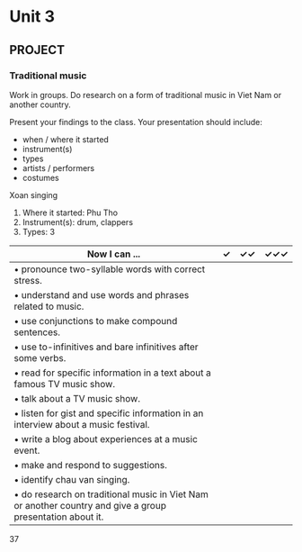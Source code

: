 # Unit 3

## PROJECT

### Traditional music

Work in groups. Do research on a form of traditional music in Viet Nam or another country.

Present your findings to the class. Your presentation should include:

- when / where it started
- instrument(s)
- types
- artists / performers
- costumes

Xoan singing
1. Where it started: Phu Tho
2. Instrument(s): drum, clappers
3. Types: 3

Now I can ...                                                | ✓ | ✓✓ | ✓✓✓ |
-----------------------------------------------------------|---|----|----|
• pronounce two-syllable words with correct stress.        |   |    |    |
• understand and use words and phrases related to music.   |   |    |    |
• use conjunctions to make compound sentences.             |   |    |    |
• use to-infinitives and bare infinitives after some verbs.|   |    |    |
• read for specific information in a text about a famous TV music show. |   |    |    |
• talk about a TV music show.                              |   |    |    |
• listen for gist and specific information in an interview about a music festival. |   |    |    |
• write a blog about experiences at a music event.         |   |    |    |
• make and respond to suggestions.                         |   |    |    |
• identify chau van singing.                               |   |    |    |
• do research on traditional music in Viet Nam or another country and give a group presentation about it. |   |    |    |

37